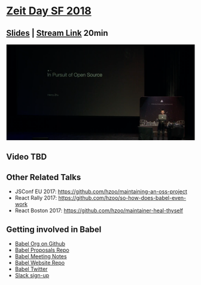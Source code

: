 # [Zeit Day SF 2018](https://zeit.co/day)

## [Slides](http://henryzoo.com/in-pursuit-of-open-source/) | [Stream Link](https://www.pscp.tv/zeithq/1BRKjrvoyYZKw?t=36m19s) 20min

[![](talk.png)](https://www.pscp.tv/zeithq/1BRKjrvoyYZKw?t=36m19s)

## Video TBD

## Other Related Talks

- JSConf EU 2017: https://github.com/hzoo/maintaining-an-oss-project
- React Rally 2017: https://github.com/hzoo/so-how-does-babel-even-work
- React Boston 2017: https://github.com/hzoo/maintainer-heal-thyself

## Getting involved in Babel
- [Babel Org on Github](https://github.com/babel)
- [Babel Proposals Repo](https://github.com/babel/proposals)
- [Babel Meeting Notes](https://github.com/babel/notes)
- [Babel Website Repo](https://github.com/babel/website)
- [Babel Twitter](https://twitter.com/babeljs)
- [Slack sign-up](slack.babeljs.io)
